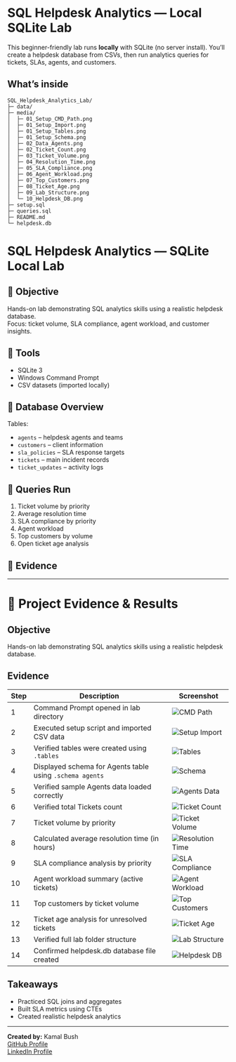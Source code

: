 # SQL Helpdesk Analytics — Local SQLite Lab

This beginner-friendly lab runs **locally** with SQLite (no server install). You’ll create a helpdesk database from CSVs, then run analytics queries for tickets, SLAs, agents, and customers.

## What’s inside
```
SQL_Helpdesk_Analytics_Lab/
├─ data/
├─ media/
│  ├─ 01_Setup_CMD_Path.png
│  ├─ 01_Setup_Import.png
│  ├─ 01_Setup_Tables.png
│  ├─ 01_Setup_Schema.png
│  ├─ 02_Data_Agents.png
│  ├─ 02_Ticket_Count.png
│  ├─ 03_Ticket_Volume.png
│  ├─ 04_Resolution_Time.png
│  ├─ 05_SLA_Compliance.png
│  ├─ 06_Agent_Workload.png
│  ├─ 07_Top_Customers.png
│  ├─ 08_Ticket_Age.png
│  ├─ 09_Lab_Structure.png
│  └─ 10_Helpdesk_DB.png
├─ setup.sql
├─ queries.sql
├─ README.md
└─ helpdesk.db

```
# SQL Helpdesk Analytics — SQLite Local Lab

## 🎯 Objective
Hands-on lab demonstrating SQL analytics skills using a realistic helpdesk database.  
Focus: ticket volume, SLA compliance, agent workload, and customer insights.

## 🧰 Tools
- SQLite 3
- Windows Command Prompt
- CSV datasets (imported locally)

## 🧩 Database Overview
Tables:
- `agents` – helpdesk agents and teams
- `customers` – client information
- `sla_policies` – SLA response targets
- `tickets` – main incident records
- `ticket_updates` – activity logs

## 🧮 Queries Run
1. Ticket volume by priority  
2. Average resolution time  
3. SLA compliance by priority  
4. Agent workload  
5. Top customers by volume  
6. Open ticket age analysis

## 🧾 Evidence

---

# 📸 Project Evidence & Results

## Objective
Hands-on lab demonstrating SQL analytics skills using a realistic helpdesk database.

## Evidence
| Step | Description | Screenshot |
|------|--------------|-------------|
| 1 | Command Prompt opened in lab directory | ![CMD Path](media/01_Setup_CMD_Path.png) |
| 2 | Executed setup script and imported CSV data | ![Setup Import](media/01_Setup_Import.png) |
| 3 | Verified tables were created using `.tables` | ![Tables](media/01_Setup_Tables.png) |
| 4 | Displayed schema for Agents table using `.schema agents` | ![Schema](media/01_Setup_Schema.png) |
| 5 | Verified sample Agents data loaded correctly | ![Agents Data](media/02_Data_Agents.png) |
| 6 | Verified total Tickets count | ![Ticket Count](media/02_Ticket_Count.png) |
| 7 | Ticket volume by priority | ![Ticket Volume](media/03_Ticket_Volume.png) |
| 8 | Calculated average resolution time (in hours) | ![Resolution Time](media/04_Resolution_Time.png) |
| 9 | SLA compliance analysis by priority | ![SLA Compliance](media/05_SLA_Compliance.png) |
| 10 | Agent workload summary (active tickets) | ![Agent Workload](media/06_Agent_Workload.png) |
| 11 | Top customers by ticket volume | ![Top Customers](media/07_Top_Customers.png) |
| 12 | Ticket age analysis for unresolved tickets | ![Ticket Age](media/08_Ticket_Age.png) |
| 13 | Verified full lab folder structure | ![Lab Structure](media/09_Lab_Structure.png) |
| 14 | Confirmed helpdesk.db database file created | ![Helpdesk DB](media/10_Helpdesk_DB.png) |


## Takeaways
- Practiced SQL joins and aggregates
- Built SLA metrics using CTEs
- Created realistic helpdesk analytics

---

**Created by:** Kamal Bush  
[GitHub Profile](https://github.com/kbush2)  
[LinkedIn Profile](https://www.linkedin.com/in/kamal-bush/)

